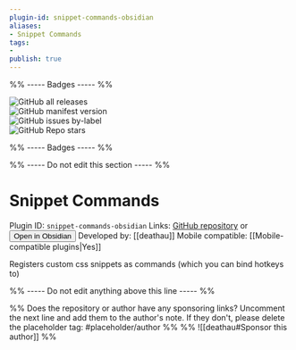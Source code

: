 ```yaml
---
plugin-id: snippet-commands-obsidian
aliases:
- Snippet Commands
tags: 
- 
publish: true
---
```


%% ----- Badges ----- %%

![GitHub all releases](https://img.shields.io/github/downloads/deathau/snippet-commands-obsidian/total?color=573E7A&logo=github&style=for-the-badge)   
![GitHub manifest version](https://img.shields.io/github/manifest-json/v/deathau/snippet-commands-obsidian?color=573E7A&logo=github&style=for-the-badge)   
![GitHub issues by-label](https://img.shields.io/github/issues/deathau/snippet-commands-obsidian/help%20wanted?color=573E7A&logo=github&style=for-the-badge)   
![GitHub Repo stars](https://img.shields.io/github/stars/deathau/snippet-commands-obsidian?color=573E7A&logo=github&style=for-the-badge)

%% ----- Badges ----- %%

%% ----- Do not edit this section ----- %%

# Snippet Commands

Plugin ID: `snippet-commands-obsidian`
Links: [GitHub repository](https://github.com/deathau/snippet-commands-obsidian) or [<button id=HH>Open in Obsidian</button>](obsidian://goto-plugin?id=snippet-commands-obsidian)
Developed by: [[deathau]]
Mobile compatible: [[Mobile-compatible plugins|Yes]]

Registers custom css snippets as commands (which you can bind hotkeys to)

%% ----- Do not edit anything above this line ----- %% 

%% Does the repository or author have any sponsoring links? Uncomment the next line and add them to the author's note. If they don't, please delete the placeholder tag: #placeholder/author %%
%% ![[deathau#Sponsor this author]] %%

